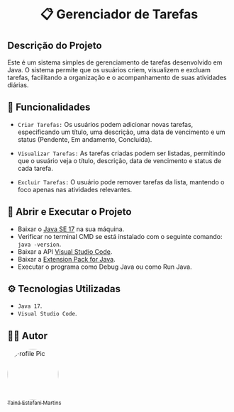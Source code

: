 <h1 align="center">📋 Gerenciador de Tarefas</h1>

## Descrição do Projeto

Este é um sistema simples de gerenciamento de tarefas desenvolvido em Java. O sistema permite que os usuários criem, visualizem e excluam tarefas, facilitando a organização e o acompanhamento de suas atividades diárias.

## 🔨 Funcionalidades

- `Criar Tarefas:` Os usuários podem adicionar novas tarefas, especificando um título, uma descrição, uma data de vencimento e um status (Pendente, Em andamento, Concluída).

- `Visualizar Tarefas:` As tarefas criadas podem ser listadas, permitindo que o usuário veja o título, descrição, data de vencimento e status de cada tarefa.

- `Excluir Tarefas:` O usuário pode remover tarefas da lista, mantendo o foco apenas nas atividades relevantes.

## 🔧 Abrir e Executar o Projeto

* Baixar o [Java SE 17](https://www.oracle.com/java/technologies/javase/jdk17-archive-downloads.html) na sua máquina.
* Verificar no terminal CMD se está instalado com o seguinte comando: `java -version`.
* Baixar a API [Visual Studio Code](https://code.visualstudio.com/download).
* Baixar a [Extension Pack for Java](https://marketplace.visualstudio.com/items?itemName=vscjava.vscode-java-pack).
* Executar o programa como Debug Java ou como Run Java.

## ⚙️ Tecnologias Utilizadas

- `Java 17`.
- `Visual Studio Code`.

## 🧑‍💻 Autor

[<img alt="Profile Pic" src="https://avatars.githubusercontent.com/u/154456749?v=4" width="115" style="border-radius:50%"><br><sub>Tainá Estefani Martins</sub>](https://github.com/tainaestefani)
